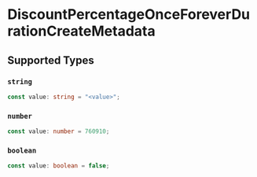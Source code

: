 # DiscountPercentageOnceForeverDurationCreateMetadata


## Supported Types

### `string`

```typescript
const value: string = "<value>";
```

### `number`

```typescript
const value: number = 760910;
```

### `boolean`

```typescript
const value: boolean = false;
```

